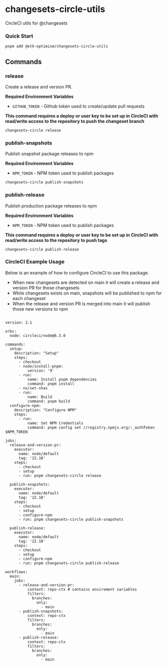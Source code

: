# changesets-circle-utils

CircleCI utils for @changesets

### Quick Start

```
pnpm add @eth-optimism/changesets-circle-utils
```

## Commands

### release
Create a release and version PR.

**Required Environment Variables**
- `GITHUB_TOKEN` - Github token used to create/update pull requests

**This command requires a deploy or user key to be set up in CircleCI with read/write access to the repository to push the changeset branch**

```
changesets-circle release
```

### publish-snapshots
Publish snapshot package releases to npm

**Required Environment Variables**
- `NPM_TOKEN` - NPM token used to publish packages

```
changesets-circle publish-snapshots
```

### publish-release
Publish production package releases to npm

**Required Environment Variables**
- `NPM_TOKEN` - NPM token used to publish packages

**This command requires a deploy or user key to be set up in CircleCI with read/write access to the repository to push tags**

```
changesets-circle publish-release
```

### CircleCI Example Usage

Below is an example of how to configure CircleCI to use this package.

* When new changesets are detected on main it will create a release and version PR for those changesets
* While changesets exists on main, snapshots will be published to npm for each changeset
* When the release and version PR is merged into main it will publish those new versions to npm

```

version: 2.1

orbs:
  node: circleci/node@6.3.0

commands:
  setup:
    description: "Setup"
    steps:
      - checkout
      - node/install-pnpm:
          version: '9'
      - run:
          name: Install pnpm dependencies
          command: pnpm install
      - nx/set-shas
      - run:
          name: Build
          command: pnpm build
  configure-npm:
    description: "Configure NPM"
    steps:
      - run:
          name: Set NPM Credentials
          command: pnpm config set //registry.npmjs.org/:_authToken $NPM_TOKEN

jobs:
  release-and-version-pr:
    executor:
      name: node/default
      tag: '22.10'
    steps:
      - checkout
      - setup
      - run: pnpm changesets-circle release

  publish-snapshots:
    executor:
      name: node/default
      tag: '22.10'
    steps:
      - checkout
      - setup
      - configure-npm
      - run: pnpm changesets-circle publish-snapshots
    
  publish-release:
    executor:
      name: node/default
      tag: '22.10'
    steps:
      - checkout
      - setup
      - configure-npm
      - run: pnpm changesets-circle publish-release

workflows:
  main:
    jobs:
      - release-and-version-pr:
          context: repo-ctx # contains enviroment variables
          filters:
            branches:
              only:
                - main
      - publish-snapshots:
          context: repo-ctx
          filters:
            branches:
              only:
                - main
      - publish-release:
          context: repo-ctx
          filters:
            branches:
              only:
                - main

```
